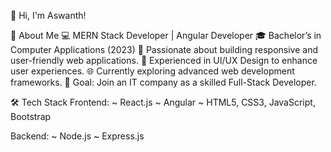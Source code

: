 👋 Hi, I'm Aswanth!

🌟 About Me
💻 MERN Stack Developer | Angular Developer
🎓 Bachelor’s in Computer Applications (2023)
🚀 Passionate about building responsive and user-friendly web applications.
🎨 Experienced in UI/UX Design to enhance user experiences.
🌐 Currently exploring advanced web development frameworks.
🎯 Goal: Join an IT company as a skilled Full-Stack Developer.



🛠️ Tech Stack
Frontend:
~ React.js
~ Angular
~ HTML5, CSS3, JavaScript, Bootstrap

Backend:
~ Node.js
~ Express.js 
